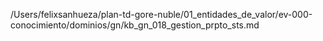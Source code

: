 /Users/felixsanhueza/plan-td-gore-nuble/01_entidades_de_valor/ev-000-conocimiento/dominios/gn/kb_gn_018_gestion_prpto_sts.md
